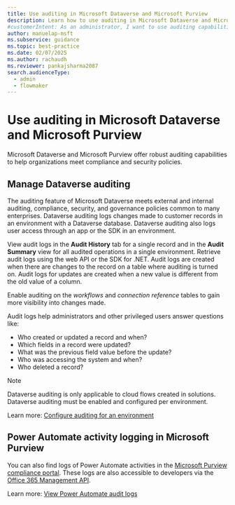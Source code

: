 ```yaml
---
title: Use auditing in Microsoft Dataverse and Microsoft Purview
description: Learn how to use auditing in Microsoft Dataverse and Microsoft Purview to meet compliance and security policies.
#customerIntent: As an administrator, I want to use auditing capabilities of both Microsoft Dataverse and Microsoft Purview so that I can meet auditing, compliance, security, and governance policies.
author: manuelap-msft
ms.subservice: guidance
ms.topic: best-practice
ms.date: 02/07/2025
ms.author: rachaudh
ms.reviewer: pankajsharma2087
search.audienceType:
  - admin
  - flowmaker
---
```


# Use auditing in Microsoft Dataverse and Microsoft Purview

Microsoft Dataverse and Microsoft Purview offer robust auditing capabilities to help organizations meet compliance and security policies.

## Manage Dataverse auditing

The auditing feature of Microsoft Dataverse meets external and internal auditing, compliance, security, and governance policies common to many enterprises. Dataverse auditing logs changes made to customer records in an environment with a Dataverse database. Dataverse auditing also logs user access through an app or the SDK in an environment.

View audit logs in the **Audit History** tab for a single record and in the **Audit Summary** view for all audited operations in a single environment. Retrieve audit logs using the web API or the SDK for .NET. Audit logs are created when there are changes to the record on a table where auditing is turned on. Audit logs for updates are created when a new value is different from the old value of a column.

Enable auditing on the *workflows* and *connection reference* tables to gain more visibility into changes made.

Audit logs help administrators and other privileged users answer questions like:

- Who created or updated a record and when?
- Which fields in a record were updated?
- What was the previous field value before the update?
- Who was accessing the system and when?
- Who deleted a record?

> [!NOTE]
> Dataverse auditing is only applicable to cloud flows created in solutions. Dataverse auditing must be enabled and configured per environment.

Learn more: [Configure auditing for an environment](/power-platform/admin/manage-dataverse-auditing#configure-auditing-for-an-environment)

## Power Automate activity logging in Microsoft Purview

You can also find logs of Power Automate activities in the [Microsoft Purview compliance portal](https://compliance.microsoft.com/). These logs are also accessible to developers via the [Office 365 Management API](/office/office-365-management-api/office-365-management-apis-overview).

Learn more: [View Power Automate audit logs](/power-platform/admin/logging-power-automate)